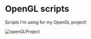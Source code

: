 # OpenGL scripts

Scripts I'm using for my OpenGL project!

![openGLProject](https://user-images.githubusercontent.com/50328147/130944929-940c7524-dee4-4355-b2b8-e3de57752403.PNG)



